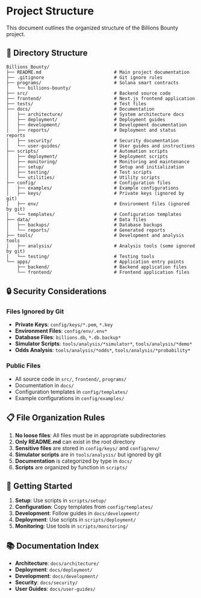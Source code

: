 # Project Structure

This document outlines the organized structure of the Billions Bounty project.

## 📁 Directory Structure

```
Billions_Bounty/
├── README.md                           # Main project documentation
├── .gitignore                          # Git ignore rules
├── programs/                           # Solana smart contracts
│   └── billions-bounty/
├── src/                                # Backend source code
├── frontend/                           # Next.js frontend application
├── tests/                              # Test files
├── docs/                               # Documentation
│   ├── architecture/                   # System architecture docs
│   ├── deployment/                     # Deployment guides
│   ├── development/                    # Development documentation
│   ├── reports/                        # Deployment and status reports
│   ├── security/                       # Security documentation
│   └── user-guides/                    # User guides and instructions
├── scripts/                            # Automation scripts
│   ├── deployment/                     # Deployment scripts
│   ├── monitoring/                     # Monitoring and maintenance
│   ├── setup/                          # Setup and initialization
│   ├── testing/                        # Test scripts
│   └── utilities/                      # Utility scripts
├── config/                             # Configuration files
│   ├── examples/                       # Example configurations
│   ├── keys/                           # Private keys (ignored by git)
│   ├── env/                            # Environment files (ignored by git)
│   └── templates/                      # Configuration templates
├── data/                               # Data files
│   ├── backups/                        # Database backups
│   └── reports/                        # Generated reports
├── tools/                              # Development and analysis tools
│   ├── analysis/                       # Analysis tools (some ignored by git)
│   └── testing/                        # Testing tools
└── apps/                               # Application entry points
    ├── backend/                        # Backend application files
    └── frontend/                       # Frontend application files
```

## 🔒 Security Considerations

### Files Ignored by Git
- **Private Keys**: `config/keys/*.pem`, `*.key`
- **Environment Files**: `config/env/.env*`
- **Database Files**: `billions.db`, `*.db.backup*`
- **Simulator Scripts**: `tools/analysis/*simulator*`, `tools/analysis/*demo*`
- **Odds Analysis**: `tools/analysis/*odds*`, `tools/analysis/*probability*`

### Public Files
- All source code in `src/`, `frontend/`, `programs/`
- Documentation in `docs/`
- Configuration templates in `config/templates/`
- Example configurations in `config/examples/`

## 📋 File Organization Rules

1. **No loose files**: All files must be in appropriate subdirectories
2. **Only README.md** can exist in the root directory
3. **Sensitive files** are stored in `config/keys/` and `config/env/`
4. **Simulator scripts** are in `tools/analysis/` but ignored by git
5. **Documentation** is categorized by type in `docs/`
6. **Scripts** are organized by function in `scripts/`

## 🚀 Getting Started

1. **Setup**: Use scripts in `scripts/setup/`
2. **Configuration**: Copy templates from `config/templates/`
3. **Development**: Follow guides in `docs/development/`
4. **Deployment**: Use scripts in `scripts/deployment/`
5. **Monitoring**: Use tools in `scripts/monitoring/`

## 📚 Documentation Index

- **Architecture**: `docs/architecture/`
- **Deployment**: `docs/deployment/`
- **Development**: `docs/development/`
- **Security**: `docs/security/`
- **User Guides**: `docs/user-guides/`
